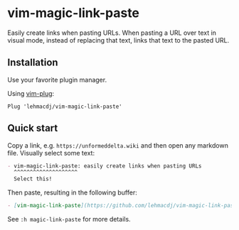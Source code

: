 # vim-magic-link-paste
Easily create links when pasting URLs. When pasting a URL over text in visual mode, instead of replacing that text, links that text to the pasted URL.

## Installation
Use your favorite plugin manager.

Using [vim-plug](https://github.com/junegunn/vim-plug):

```vim
Plug 'lehmacdj/vim-magic-link-paste'
```

## Quick start
Copy a link, e.g. `https://unformeddelta.wiki` and then open any markdown file. Visually select some text:
```markdown
- vim-magic-link-paste: easily create links when pasting URLs
  ^^^^^^^^^^^^^^^^^^^^
  Select this!
```

Then paste, resulting in the following buffer:
```markdown
- [vim-magic-link-paste](https://github.com/lehmacdj/vim-magic-link-paste): easily create links when pasting URLs
```

See `:h magic-link-paste` for more details.
